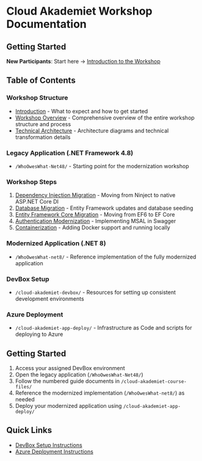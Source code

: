 # Cloud Akademiet Workshop Documentation

## Getting Started

**New Participants**: Start here → [Introduction to the Workshop](./Introduction.md)

## Table of Contents

### Workshop Structure
- [Introduction](./Introduction.md) - What to expect and how to get started
- [Workshop Overview](./Workshop-Overview.md) - Comprehensive overview of the entire workshop structure and process
- [Technical Architecture](./Technical-Architecture.md) - Architecture diagrams and technical transformation details

### Legacy Application (.NET Framework 4.8)
- `/WhoOwesWhat-Net48/` - Starting point for the modernization workshop

### Workshop Steps
1. [Dependency Injection Migration](/cloud-akademiet-course-files/1_Dependency_Injection_Switch_to_NetCore_native.md) - Moving from Ninject to native ASP.NET Core DI
2. [Database Migration](/cloud-akademiet-course-files/2_Database_migration_and_seed_database.md) - Entity Framework updates and database seeding
3. [Entity Framework Core Migration](/cloud-akademiet-course-files/3_Migrate_to_entity_framework_core.md) - Moving from EF6 to EF Core
4. [Authentication Modernization](/cloud-akademiet-course-files/4_Authentication_with_MSAL_in_Swagger.md) - Implementing MSAL in Swagger
5. [Containerization](/cloud-akademiet-course-files/5_Containerize_application_and_run_locally.md) - Adding Docker support and running locally

### Modernized Application (.NET 8)
- `/WhoOwesWhat-net8/` - Reference implementation of the fully modernized application

### DevBox Setup
- `/cloud-akademiet-devbox/` - Resources for setting up consistent development environments

### Azure Deployment
- `/cloud-akademiet-app-deploy/` - Infrastructure as Code and scripts for deploying to Azure

## Getting Started

1. Access your assigned DevBox environment
2. Open the legacy application (`/WhoOwesWhat-Net48/`)
3. Follow the numbered guide documents in `/cloud-akademiet-course-files/`
4. Reference the modernized implementation (`/WhoOwesWhat-net8/`) as needed
5. Deploy your modernized application using `/cloud-akademiet-app-deploy/`

## Quick Links

- [DevBox Setup Instructions](/cloud-akademiet-devbox/README.md)
- [Azure Deployment Instructions](/cloud-akademiet-app-deploy/README.md)